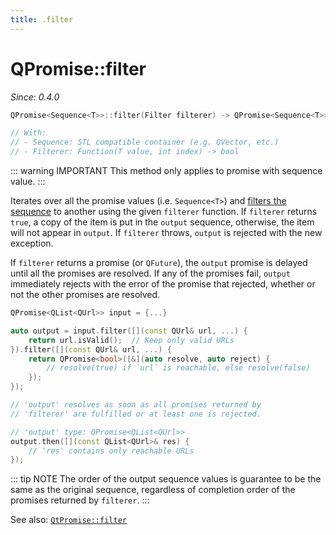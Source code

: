 ```yaml
---
title: .filter
---
```


# QPromise::filter

*Since: 0.4.0*

```cpp
QPromise<Sequence<T>>::filter(Filter filterer) -> QPromise<Sequence<T>>

// With:
// - Sequence: STL compatible container (e.g. QVector, etc.)
// - Filterer: Function(T value, int index) -> bool
```

::: warning IMPORTANT
This method only applies to promise with sequence value.
:::

Iterates over all the promise values (i.e. `Sequence<T>`) and [filters the sequence](https://en.wikipedia.org/wiki/Filter_%28higher-order_function%29) to another using the given `filterer` function. If `filterer` returns `true`, a copy of the item is put in the `output` sequence, otherwise, the item will not appear in  `output`. If `filterer` throws, `output` is rejected with the new exception.

If `filterer` returns a promise (or `QFuture`), the `output` promise is delayed until all the promises are resolved. If any of the promises fail, `output` immediately rejects with the error of the promise that rejected, whether or not the other promises are resolved.

```cpp
QPromise<QList<QUrl>> input = {...}

auto output = input.filter([](const QUrl& url, ...) {
    return url.isValid();  // Keep only valid URLs
}).filter([](const QUrl& url, ...) {
    return QPromise<bool>([&](auto resolve, auto reject) {
        // resolve(true) if `url` is reachable, else resolve(false)
    });
});

// 'output' resolves as soon as all promises returned by
// 'filterer' are fulfilled or at least one is rejected.

// 'output' type: QPromise<QList<QUrl>>
output.then([](const QList<QUrl>& res) {
    // 'res' contains only reachable URLs
});
```

::: tip NOTE
The order of the output sequence values is guarantee to be the same as the original sequence, regardless of completion order of the promises returned by `filterer`.
:::

See also: [`QtPromise::filter`](../helpers/filter.md)
